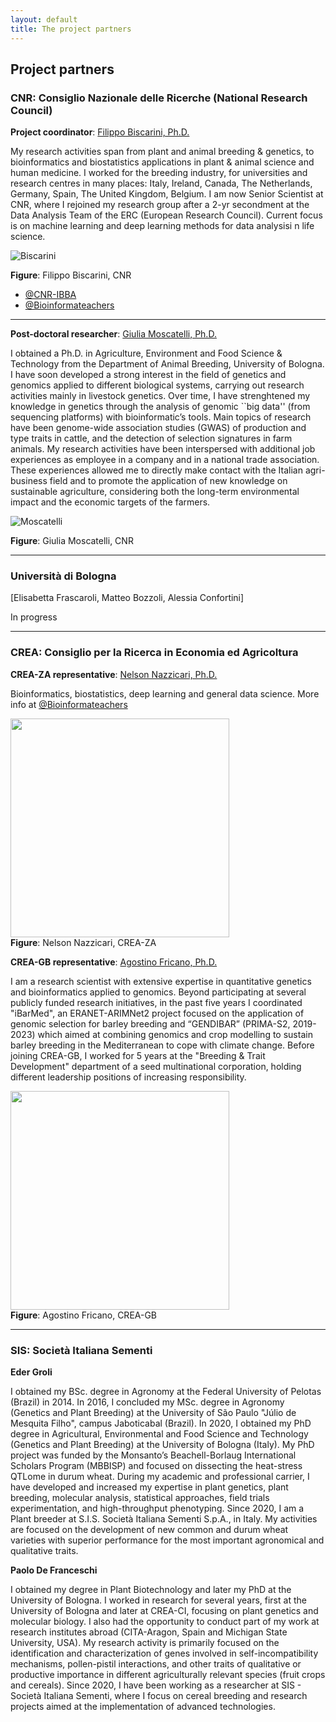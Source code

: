 ```yaml
---
layout: default
title: The project partners
---
```


## Project partners

### CNR: Consiglio Nazionale delle Ricerche (National Research Council)

**Project coordinator**: <u>Filippo Biscarini, Ph.D.</u>

My research activities span from plant and animal breeding & genetics, to bioinformatics and biostatistics applications in plant & animal science and human medicine. I worked for the breeding industry, for universities and research centres in many places: Italy, Ireland, Canada, The Netherlands, Germany, Spain, The United Kingdom, Belgium. I am now Senior Scientist at CNR, where I rejoined my research group after a 2-yr secondment at the Data Analysis Team of the ERC (European Research Council). Current focus is on machine learning and deep learning methods for data analysisi n life science.

![Biscarini](/assets/img/pic3.jpg)
<div class="caption"><b>Figure</b>: Filippo Biscarini, CNR
</div>

- [@CNR-IBBA](https://ibba.cnr.it/staff/filippo-biscarini/)
- [@Bioinformateachers](https://bioinformateachers.github.io/filippo.html)

---

**Post-doctoral researcher**: <u>Giulia Moscatelli, Ph.D.</u>

I obtained a Ph.D. in Agriculture, Environment and Food Science \& Technology from the Department of Animal Breeding, University of Bologna.
I have soon developed a strong interest in the field of genetics and genomics applied to different biological systems, carrying out research activities mainly in livestock genetics. 
Over time, I have strenghtened my knowledge in genetics through the analysis of genomic ``big data'' (from sequencing platforms) with bioinformatic’s tools. 
Main topics of research have been genome-wide association studies (GWAS) of production and type traits in cattle, and the detection of selection signatures in farm animals.
My research activities have been interspersed with additional job experiences as employee in a company and in a national trade association. 
These experiences allowed me to directly make contact with the Italian agri-business field and to promote the application of new knowledge 
on sustainable agriculture, considering both the long-term environmental impact and the economic targets of the farmers.

![Moscatelli](/assets/img/giulia.jpeg)
<div class="caption"><b>Figure</b>: Giulia Moscatelli, CNR
</div>

---

### Università di Bologna

\[Elisabetta Frascaroli, Matteo Bozzoli, Alessia Confortini\]

In progress

---

### CREA: Consiglio per la Ricerca in Economia ed Agricoltura

**CREA-ZA representative**: <u>Nelson Nazzicari, Ph.D.</u>

Bioinformatics, biostatistics, deep learning and general data science. More info at [@Bioinformateachers](https://bioinformateachers.github.io/nelson.html)

<img src="/assets/img/pic_nelson.jpg" width="350" />
<div class="caption"><b>Figure</b>: Nelson Nazzicari, CREA-ZA</div>

**CREA-GB representative**: <u>Agostino Fricano, Ph.D.</u>

I am a research scientist with extensive expertise in quantitative genetics and bioinformatics applied to genomics. 
Beyond participating at several publicly funded research initiatives, in the past five years I coordinated "iBarMed", 
an ERANET-ARIMNet2 project focused on the application of genomic selection for barley breeding and 
“GENDIBAR” (PRIMA-S2, 2019-2023) which aimed at combining genomics and crop modelling to sustain barley breeding in the Mediterranean to cope with climate change. 
Before joining CREA-GB, I worked for 5 years at the "Breeding & Trait Development" department of a seed multinational corporation, 
holding different leadership positions of increasing responsibility.

<img src="/assets/img/agostino.jpg" width="350" />
<div class="caption"><b>Figure</b>: Agostino Fricano, CREA-GB</div>

---

### SIS: Società Italiana Sementi

**Eder Groli**

I obtained my BSc. degree in Agronomy at the Federal University of Pelotas (Brazil) in 2014. In 2016, I concluded my MSc. degree in Agronomy (Genetics and Plant Breeding) at the University of São Paulo "Júlio de Mesquita Filho", campus Jaboticabal (Brazil). In 2020, I obtained my PhD degree in Agricultural, Environmental and Food Science and Technology (Genetics and Plant Breeding) at the University of Bologna (Italy). My PhD project was funded by the Monsanto’s Beachell-Borlaug International Scholars Program (MBBISP) and focused on dissecting the heat-stress QTLome in durum wheat. During my academic and professional carrier, I have developed and increased my expertise in plant genetics, plant breeding, molecular analysis, statistical approaches, field trials experimentation, and high-throughput phenotyping. Since 2020, I am a Plant breeder at S.I.S. Società Italiana Sementi S.p.A., in Italy. My activities are focused on the development of new common and durum wheat varieties with superior performance for the most important agronomical and qualitative traits.

**Paolo De Franceschi**

I obtained my degree in Plant Biotechnology and later my PhD at the University of Bologna. 
I worked in research for several years, first at the University of Bologna and later at CREA-CI, focusing on plant genetics and molecular biology. 
I also had the opportunity to conduct part of my work at research institutes abroad (CITA-Aragon, Spain and Michigan State University, USA). 
My research activity is primarily focused on the identification and characterization of genes involved in self-incompatibility mechanisms, pollen-pistil interactions, and other traits of qualitative or productive importance in different agriculturally relevant species (fruit crops and cereals). 
Since 2020, I have been working as a researcher at SIS - Società Italiana Sementi, where I focus on cereal breeding and research projects aimed at the implementation of advanced technologies.

